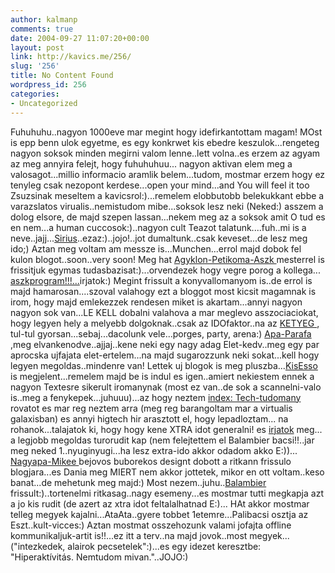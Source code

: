```yaml
---
author: kalmanp
comments: true
date: 2004-09-27 11:07:20+00:00
layout: post
link: http://kavics.me/256/
slug: '256'
title: No Content Found
wordpress_id: 256
categories:
- Uncategorized
---
```


Fuhuhuhu..nagyon 1000eve mar megint hogy idefirkantottam magam!
MOst is epp benn ulok egyetme, es egy konkrwet kis ebedre keszulok...rengeteg nagyon soksok minden megirni valom lenne..lett volna..es erzem az agyam az meg annyira felejt, hogy fuhuhuhuu...
nagyon aktivan elem meg a valosagot...millio informacio aramlik belem...tudom, mostmar erzem hogy ez tenyleg csak nezopont kerdese...open your mind...and You will feel it too
Zsuzsinak meseltem a kavicsrol:)...remelem elobbutobb belekukkant ebbe a varazslatos virualis..nemistudom mibe...soksok lesz neki (Neked:) asszem a dolog elsore, de majd szepen lassan...nekem meg az a soksok amit O tud es en nem...a human cuccosok:)..nagyon cult Teazot talatunk....fuh..mi is a neve..jajj...[Sirius](http://www.sirius-se.hu/teahaz.html)..ezaz:)..jojo!..jot dumaltunk..csak keveset...de lesz meg ido;)
Aztan meg voltam am messze is...Munchen...errol majd dobok fel kulon blogot..soon..very soon!
Meg hat [Agyklon-Petikoma-Aszk ](http://aszk.freeblog.hu)mesterrel is frissitjuk egymas tudasbazisat:)...orvendezek hogy vegre porog a kollega... [aszkprogram!!!...](http://aszk-program.freeblog.hu)irjatok:)
Megint frissult a konyvallomanyom is..de errol is majd hamarosan....szoval valahogy ezt a bloggot most kicsit magamnak is irom, hogy majd emlekezzek rendesen miket is akartam...annyi nagyon nagyon sok van...LE KELL dobalni valahova a mar meglevo asszociaciokat, hogy legyen hely a melyebb dolgoknak..csak az IDOfaktor..na az [KETYEG ](http://www.szentesinfo.hu/mozaik/images4/toronyora.jpg), tul-tul gyorsan...sebaj...dacolunk vele...porges, party, arena:)
[Apa-Parafa](http://parafa.freeblog.hu/) ,meg elvankenodve..ajjaj..kene neki egy nagy adag Elet-kedv..meg egy par aprocska ujfajata elet-ertelem...na majd sugarozzunk neki sokat...kell hogy legyen megoldas..mindenre van!
Lettek uj blogok is meg pluszba...[KisEsso](http://nauktilusz.freeblog.hu/) is megjelent...remelem majd be is indul
es igen..amiert nekiestem ennek a nagyon Textesre sikerult iromanynak (most ez van..de sok a scannelni-valo is..meg a fenykepek...juhuuu)...az hogy neztem [index: Tech-tudomany ](http://index.hu/tech/)rovatot es mar reg neztem arra (meg reg barangoltam mar a virtualis galaxisban) es annyi higtech hir arasztott el, hogy lepadloztam...
na rohanok...talajatok ki, hogy hogy kene XTRA idot generalni! es [irjatok](mailto:kalmanp@freemail.hu) meg... a legjobb megoldas turorudit kap (nem felejtettem el Balambier bacsi!!..jar meg neked 1..nyuginyugi...ha lesz extra-ido akkor odadom akko E:))...
[Nagyapa-Mikee ](http://nagyapaa.freeblog.hu/)bejovos buborekos designt dobott a ritkann frissulo blogjara...es Dania meg MIERT nem akkor jottetek, mikor en ott voltam..keso banat...de mehetunk meg majd:)
Most nezem..juhu..[Balambier](http://balambier.freeblog.hu/) frissult:)..tortenelmi ritkasag..nagy esemeny...es mostmar tutti megkapja azt a jo kis rudit (de azert az xtra idot feltalalhatnad E:)...
HAt akkor mostmar telleg megyek kajalni...AtaAta..gyere tobbet 1etemre...Palibacsi osztja az Eszt..kult-vicces:)
Aztan mostmat osszehozunk valami jofajta offline kommunikaljuk-artit is!!...ez itt a terv..na majd jovok..most megyek...("intezkedek, alairok pecsetelek":)...es egy idezet keresztbe: "Hiperaktívitás. Nemtudom mivan."..JOJO:)
